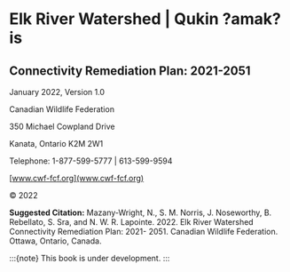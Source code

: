 # Elk River Watershed | Qukin ?amak?is

## Connectivity Remediation Plan: 2021-2051

January 2022, Version 1.0

Canadian Wildlife Federation

350 Michael Cowpland Drive

Kanata, Ontario K2M 2W1

Telephone: 1-877-599-5777 | 613-599-9594

[www.cwf-fcf.org](www.cwf-fcf.org)

© 2022

**Suggested Citation:**
Mazany-Wright, N., S. M. Norris, J. Noseworthy, B. Rebellato, S. Sra, and N. W. R. Lapointe. 2022. Elk River Watershed Connectivity Remediation Plan: 2021- 2051. Canadian Wildlife Federation. Ottawa, Ontario, Canada. 


:::{note}
This book is under development.
:::

